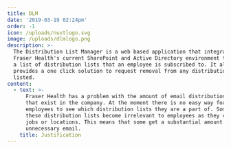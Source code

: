 ```yaml
---
title: DLM
date: '2019-03-19 02:24pm'
order: -1
icon: /uploads/nuxtlogo.svg
image: /uploads/dlmlogo.png
description: >-
  The Distribution List Manager is a web based application that integrates with
  Fraser Health's current SharePoint and Active Directory environment to display
  a list of distribution lists that an employee is subscribed to. It also
  provides a one click solution to request removal from any distribution list
  listed.
content:
  - text: >-
      Fraser Health has a problem with the amount of email distribution lists
      that exist in the company. At the moment there is no easy way for
      employees to see which distribution lists they are a part of. Some of
      these distribution lists become irrelevant to employees as they change
      jobs or locations. This means that some get a substantial amount of
      unnecessary email.
    title: Justification
---
```


